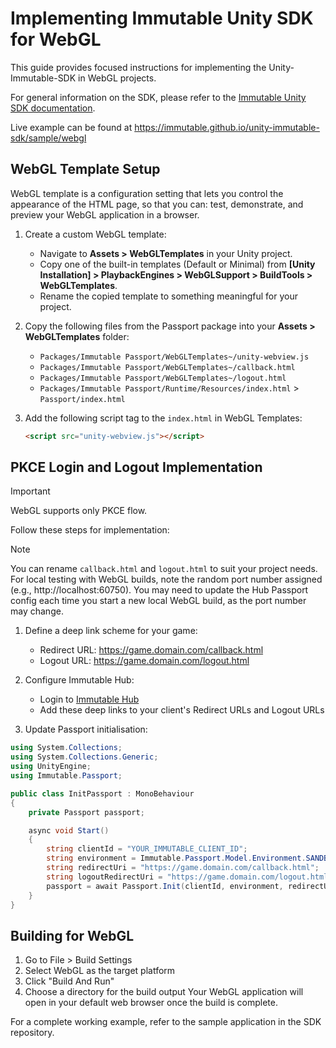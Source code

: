 # Implementing Immutable Unity SDK for WebGL

This guide provides focused instructions for implementing the Unity-Immutable-SDK in WebGL projects.

For general information on the SDK, please refer to
the [Immutable Unity SDK documentation](https://docs.immutable.com/sdks/zkEVM/unity).

Live example can be found at https://immutable.github.io/unity-immutable-sdk/sample/webgl

## WebGL Template Setup

WebGL template is a configuration setting that lets you control the appearance of the HTML page, so that you can: test, demonstrate, and preview your WebGL application in a browser.

1. Create a custom WebGL template:
   - Navigate to **Assets > WebGLTemplates** in your Unity project.
   - Copy one of the built-in templates (Default or Minimal) from **[Unity Installation] > PlaybackEngines > WebGLSupport > BuildTools > WebGLTemplates**.
   - Rename the copied template to something meaningful for your project.

2. Copy the following files from the Passport package into your **Assets > WebGLTemplates** folder:
   - `Packages/Immutable Passport/WebGLTemplates~/unity-webview.js`
   - `Packages/Immutable Passport/WebGLTemplates~/callback.html`
   - `Packages/Immutable Passport/WebGLTemplates~/logout.html`
   - `Packages/Immutable Passport/Runtime/Resources/index.html` > `Passport/index.html`

3. Add the following script tag to the `index.html` in WebGL Templates:
   ```html
   <script src="unity-webview.js"></script>
   ```

## PKCE Login and Logout Implementation
> [!IMPORTANT]  
> WebGL supports only PKCE flow.

Follow these steps for implementation:
> [!NOTE]
> You can rename `callback.html` and `logout.html` to suit your project needs.
> For local testing with WebGL builds, note the random port number assigned (e.g., http://localhost:60750). You may need to update the Hub Passport config each time you start a new local WebGL build, as the port number may change.
1. Define a deep link scheme for your game:
   - Redirect URL: https://game.domain.com/callback.html
   - Logout URL: https://game.domain.com/logout.html

2. Configure Immutable Hub:
   - Login to [Immutable Hub](https://hub.immutable.com)
   - Add these deep links to your client's Redirect URLs and Logout URLs

3. Update Passport initialisation:
```csharp
using System.Collections;
using System.Collections.Generic;
using UnityEngine;
using Immutable.Passport;

public class InitPassport : MonoBehaviour
{
    private Passport passport;

    async void Start()
    {
        string clientId = "YOUR_IMMUTABLE_CLIENT_ID";
        string environment = Immutable.Passport.Model.Environment.SANDBOX;
        string redirectUri = "https://game.domain.com/callback.html";
        string logoutRedirectUri = "https://game.domain.com/logout.html";
        passport = await Passport.Init(clientId, environment, redirectUri, logoutRedirectUri);
    }
}
```

## Building for WebGL
1. Go to File > Build Settings
2. Select WebGL as the target platform
3. Click "Build And Run"
4. Choose a directory for the build output
Your WebGL application will open in your default web browser once the build is complete.

For a complete working example, refer to the sample application in the SDK repository.